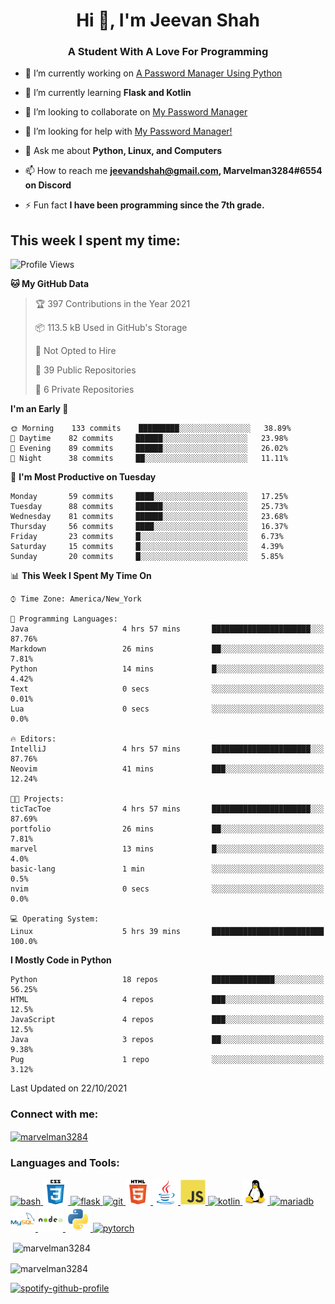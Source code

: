 <h1 align="center">Hi 👋, I'm Jeevan Shah</h1>
<h3 align="center">A Student With A Love For Programming</h3>

- 🔭 I’m currently working on [A Password Manager Using Python](https://github.com/marvelman3284/Python-Password-Manager)

- 🌱 I’m currently learning **Flask and Kotlin**

- 👯 I’m looking to collaborate on [My Password Manager](https://github.com/marvelman3284/Python-Password-Manager)

- 🤝 I’m looking for help with [My Password Manager!](https://github.com/marvelman3284/Python-Password-Manager)

- 💬 Ask me about **Python, Linux, and Computers**

- 📫 How to reach me **jeevandshah@gmail.com, Marvelman3284#6554 on Discord**

- ⚡ Fun fact **I have been programming since the 7th grade.**

## This week I spent my time:

<!--START_SECTION:waka-->
![Profile Views](http://img.shields.io/badge/Profile%20Views-8-blue)

**🐱 My GitHub Data** 

> 🏆 397 Contributions in the Year 2021
 > 
> 📦 113.5 kB Used in GitHub's Storage 
 > 
> 🚫 Not Opted to Hire
 > 
> 📜 39 Public Repositories 
 > 
> 🔑 6 Private Repositories  
 > 
**I'm an Early 🐤** 

```text
🌞 Morning    133 commits    █████████░░░░░░░░░░░░░░░░   38.89% 
🌆 Daytime    82 commits     ██████░░░░░░░░░░░░░░░░░░░   23.98% 
🌃 Evening    89 commits     ██████░░░░░░░░░░░░░░░░░░░   26.02% 
🌙 Night      38 commits     ██░░░░░░░░░░░░░░░░░░░░░░░   11.11%

```
📅 **I'm Most Productive on Tuesday** 

```text
Monday       59 commits     ████░░░░░░░░░░░░░░░░░░░░░   17.25% 
Tuesday      88 commits     ██████░░░░░░░░░░░░░░░░░░░   25.73% 
Wednesday    81 commits     ██████░░░░░░░░░░░░░░░░░░░   23.68% 
Thursday     56 commits     ████░░░░░░░░░░░░░░░░░░░░░   16.37% 
Friday       23 commits     █░░░░░░░░░░░░░░░░░░░░░░░░   6.73% 
Saturday     15 commits     █░░░░░░░░░░░░░░░░░░░░░░░░   4.39% 
Sunday       20 commits     █░░░░░░░░░░░░░░░░░░░░░░░░   5.85%

```


📊 **This Week I Spent My Time On** 

```text
⌚︎ Time Zone: America/New_York

💬 Programming Languages: 
Java                     4 hrs 57 mins       ██████████████████████░░░   87.76% 
Markdown                 26 mins             ██░░░░░░░░░░░░░░░░░░░░░░░   7.81% 
Python                   14 mins             █░░░░░░░░░░░░░░░░░░░░░░░░   4.42% 
Text                     0 secs              ░░░░░░░░░░░░░░░░░░░░░░░░░   0.01% 
Lua                      0 secs              ░░░░░░░░░░░░░░░░░░░░░░░░░   0.0%

🔥 Editors: 
IntelliJ                 4 hrs 57 mins       ██████████████████████░░░   87.76% 
Neovim                   41 mins             ███░░░░░░░░░░░░░░░░░░░░░░   12.24%

🐱‍💻 Projects: 
ticTacToe                4 hrs 57 mins       ██████████████████████░░░   87.69% 
portfolio                26 mins             ██░░░░░░░░░░░░░░░░░░░░░░░   7.81% 
marvel                   13 mins             █░░░░░░░░░░░░░░░░░░░░░░░░   4.0% 
basic-lang               1 min               ░░░░░░░░░░░░░░░░░░░░░░░░░   0.5% 
nvim                     0 secs              ░░░░░░░░░░░░░░░░░░░░░░░░░   0.0%

💻 Operating System: 
Linux                    5 hrs 39 mins       █████████████████████████   100.0%

```

**I Mostly Code in Python** 

```text
Python                   18 repos            ██████████████░░░░░░░░░░░   56.25% 
HTML                     4 repos             ███░░░░░░░░░░░░░░░░░░░░░░   12.5% 
JavaScript               4 repos             ███░░░░░░░░░░░░░░░░░░░░░░   12.5% 
Java                     3 repos             ██░░░░░░░░░░░░░░░░░░░░░░░   9.38% 
Pug                      1 repo              ░░░░░░░░░░░░░░░░░░░░░░░░░   3.12%

```



 Last Updated on 22/10/2021
<!--END_SECTION:waka-->

<h3 align="left">Connect with me:</h3>
<p align="left">
<a href="https://twitter.com/marvelman3284" target="blank"><img align="center" src="https://cdn.jsdelivr.net/npm/simple-icons@3.0.1/icons/twitter.svg" alt="marvelman3284" height="30" width="40" /></a>
</p>

<h3 align="left">Languages and Tools:</h3>
<p align="left"> <a href="https://www.gnu.org/software/bash/" target="_blank"> <img src="https://www.vectorlogo.zone/logos/gnu_bash/gnu_bash-icon.svg" alt="bash" width="40" height="40"/> </a> <a href="https://www.w3schools.com/css/" target="_blank"> <img src="https://raw.githubusercontent.com/devicons/devicon/master/icons/css3/css3-original-wordmark.svg" alt="css3" width="40" height="40"/> </a> <a href="https://flask.palletsprojects.com/" target="_blank"> <img src="https://www.vectorlogo.zone/logos/pocoo_flask/pocoo_flask-icon.svg" alt="flask" width="40" height="40"/> </a> <a href="https://git-scm.com/" target="_blank"> <img src="https://www.vectorlogo.zone/logos/git-scm/git-scm-icon.svg" alt="git" width="40" height="40"/> </a> <a href="https://www.w3.org/html/" target="_blank"> <img src="https://raw.githubusercontent.com/devicons/devicon/master/icons/html5/html5-original-wordmark.svg" alt="html5" width="40" height="40"/> </a> <a href="https://www.java.com" target="_blank"> <img src="https://raw.githubusercontent.com/devicons/devicon/master/icons/java/java-original.svg" alt="java" width="40" height="40"/> </a> <a href="https://developer.mozilla.org/en-US/docs/Web/JavaScript" target="_blank"> <img src="https://raw.githubusercontent.com/devicons/devicon/master/icons/javascript/javascript-original.svg" alt="javascript" width="40" height="40"/> </a> <a href="https://kotlinlang.org" target="_blank"> <img src="https://www.vectorlogo.zone/logos/kotlinlang/kotlinlang-icon.svg" alt="kotlin" width="40" height="40"/> </a> <a href="https://www.linux.org/" target="_blank"> <img src="https://raw.githubusercontent.com/devicons/devicon/master/icons/linux/linux-original.svg" alt="linux" width="40" height="40"/> </a> <a href="https://mariadb.org/" target="_blank"> <img src="https://www.vectorlogo.zone/logos/mariadb/mariadb-icon.svg" alt="mariadb" width="40" height="40"/> </a> <a href="https://www.mysql.com/" target="_blank"> <img src="https://raw.githubusercontent.com/devicons/devicon/master/icons/mysql/mysql-original-wordmark.svg" alt="mysql" width="40" height="40"/> </a> <a href="https://nodejs.org" target="_blank"> <img src="https://raw.githubusercontent.com/devicons/devicon/master/icons/nodejs/nodejs-original-wordmark.svg" alt="nodejs" width="40" height="40"/> </a> <a href="https://www.python.org" target="_blank"> <img src="https://raw.githubusercontent.com/devicons/devicon/master/icons/python/python-original.svg" alt="python" width="40" height="40"/> </a> <a href="https://pytorch.org/" target="_blank"> <img src="https://www.vectorlogo.zone/logos/pytorch/pytorch-icon.svg" alt="pytorch" width="40" height="40"/> </a> </p>


<p>&nbsp;<img align="center" src="https://github-readme-stats.vercel.app/api?username=marvelman3284&show_icons=true&locale=en&theme=blue-green" alt="marvelman3284" /></p>

<p><img align="center" src="https://github-readme-streak-stats.herokuapp.com/?user=marvelman3284&theme=blue-green" alt="marvelman3284" /></p>


[![spotify-github-profile](https://spotify-github-profile.vercel.app/api/view?uid=lp0lvf5zzesrwq2hdzmfnkjsq&cover_image=true&theme=default)](https://github.com/kittinan/spotify-github-profile)

